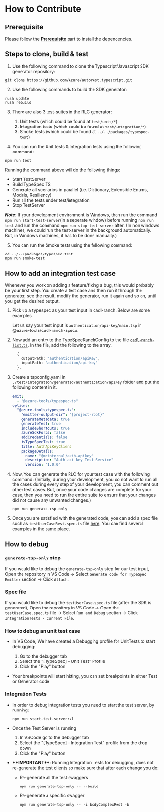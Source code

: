 # How to Contribute

## Prerequisite

Please follow the **[Prerequisite](../../CONTRIBUTING.md#prerequisites)** part to install the dependencies.

## Steps to clone, build & test

1. Use the following command to clone the Typescript/Javascript SDK generator repository:

```
git clone https://github.com/Azure/autorest.typescript.git
```

2. Use the following commands to build the SDK generator:

```
rush update
rush rebuild
```

3. There are also 3 test-suites in the RLC generator:

   1. Unit tests (which could be found at `test/unit/*`)
   2. Integration tests (which could be found at `test/integration/*`)
   3. Smoke tests (which could be found at `../../packages/typespec-test`)

1. You can run the Unit tests & Integration tests using the following command:

```
npm run test
```

Running the command above will do the following things:

- Start TestServer
- Build TypeSpec TS
- Generate all scenarios in parallel (i.e. Dictionary, Extensible Enums, Models, Resiliency)
- Run all the tests under test/integration
- Stop TestServer

**_Note_**: If your development environment is Windows, then run the command `npm run start-test-server`(in a seperate window) before running `npm run test` and run the command `npm run stop-test-server` after. (In non windows machines, we could run the test-server in the background automatically. But, in Windows machines, it has to be done manually.)

5. You can run the Smoke tests using the following command:

```shell
cd ../../packages/typespec-test
npm run smoke-test
```

## How to add an integration test case

Whenever you work on adding a feature/fixing a bug, this would probably be your first step. You create a test case and then run it through the generator, see the result, modify the generator, run it again and so on, until you get the desired output.

1. Pick up a typespec as your test input in cadl-ranch. Below are some examples

   Let us say your test input is `authentication/api-key/main.tsp` in @azure-tools/cadl-ranch-specs.

1. Now add an entry to the TypeSpecRanchConfig to the file [`cadl-ranch-list.ts`](./test/commands/cadl-ranch-list.ts). In the file, add the following to the array.

   ```typescript
     {
       outputPath: "authentication/apiKey",
       inputPath: "authentication/api-key"
     },
   ```

1. Create a tspconfig.yaml in `./test/integration/generated/authentication/apiKey` folder and put the following content in it.

   ```yaml
   emit:
     - "@azure-tools/typespec-ts"
   options:
     "@azure-tools/typespec-ts":
       "emitter-output-dir": "{project-root}"
       generateMetadata: true
       generateTest: true
       includeShortcuts: true
       azureSdkForJs: false
       addCredentials: false
       isTypeSpecTest: true
       title: AuthApiKeyClient
       packageDetails:
         name: "@msinternal/auth-apikey"
         description: "Auth api key Test Service"
         version: "1.0.0"
   ```

1. Now, You can generate the RLC for your test case with the following command: (Initially, during your development, you do not want to run all the cases during every step of your development, you can comment out other test cases. But, once your code changes are complete for your case, then you need to run the entire suite to ensure that your changes did not cause any unwanted changes.)

   ```shell
   npm run generate-tsp-only
   ```

1. Once you are satisfied with the generated code, you can add a spec file such as `testUserCaseRest.spec.ts` file [here](./test/integration). You can find several examples in the same place.

## How to debug

### `generate-tsp-only` step

If you would like to debug the `generate-tsp-only` step for our test input, Open the repository in VS Code -> Select `Generate code for TypeSpec Emitter` section -> Click `Attach`.

### Spec file

If you would like to debug the `testUserCase.spec.ts` file (after the SDK is generated), Open the repository in VS Code -> Open the `testUserCase.spec.ts` file -> Select `Run and Debug` section -> Click `IntegrationTests - Current File`.

### How to debug an unit test case

- In VS Code, We have created a Debugging profile for UnitTests to start debugging:

  1. Go to the debugger tab
  2. Select the "[TypeSpec] - Unit Test" Profile
  3. Click the "Play" button

- Your breakpoints will start hitting, you can set breakpoints in either Test or Generator code

### Integration Tests

- In order to debug integration tests you need to start the test server, by running:

      npm run start-test-server:v1

- Once the Test Server is running

  1. In VSCode go to the debugger tab
  2. Select the "[TypeSpec] - Integration Test" profile from the drop down
  3. Click the "Play" button

- **\*\***IMPORTANT**\*\***: Running Integration Tests for debugging, does not re-generate the test clients so make sure that after each change you do:

  - Re-generate all the test swaggers

        npm run generate-tsp-only -- --build

  - Re-generate a specific swagger

        npm run generate-tsp-only -- -i bodyComplexRest -b
